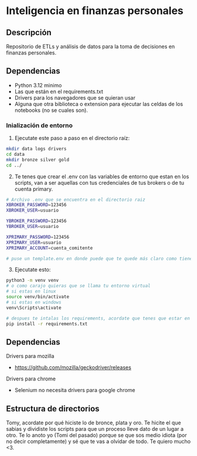 # Inteligencia en finanzas personales
## Descripción
Repositorio de ETLs y análisis de datos para la toma de decisiones en finanzas personales.

## Dependencias
- Python 3.12 minimo
- Las que están en el requirements.txt
- Drivers para los navegadores que se quieran usar
- Alguna que otra biblioteca o extension para ejecutar las celdas de los notebooks (no se cuales son).

### Inialización de entorno
1. Ejecutate este paso a paso en el directorio raíz:
```bash
mkdir data logs drivers
cd data
mkdir bronze silver gold
cd ../
```

2. Te tenes que crear el .env con las variables de entorno que estan en los scripts, van a ser aquellas con tus credenciales de tus brokers o de tu cuenta primary.
```bash
# Archivo .env que se encuentra en el directorio raiz
XBROKER_PASSWORD=123456
XBROKER_USER=usuario

YBROKER_PASSWORD=123456
YBROKER_USER=usuario

XPRIMARY_PASSWORD=123456
XPRIMARY_USER=usuario
XPRIMARY_ACCOUNT=cuenta_comitente

# puse un template.env en donde puede que te quede más claro como tiene que quedar
```
3. Ejecutate esto:
```bash
python3 -m venv venv
# o como carajo quieras que se llama tu entorno virtual
# si estas en linux
source venv/bin/activate
# si estas en windows
venv\Scripts\activate

# despues te intalas los requirements, acordate que tenes que estar en Python 3.12 sino no funca, o por ahí si pero qcyo
pip install -r requirements.txt
```

## Dependencias
Drivers para mozilla
- https://github.com/mozilla/geckodriver/releases

Drivers para chrome
- Selenium no necesita drivers para google chrome


## Estructura de directorios
Tomy, acordate por qué hiciste lo de bronce, plata y oro. Te hicite el que sabias y dividiste los scripts para que un proceso lleve dato de un lugar a otro. Te lo anoto yo (Tomi del pasado) porque se que sos medio idiota (por no decir completamente) y sé que te vas a olvidar de todo. Te quiero mucho <3.
  

